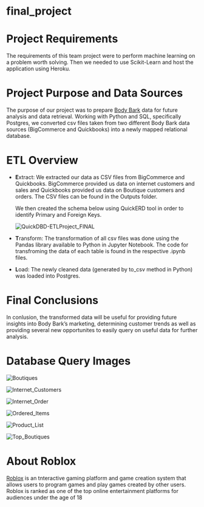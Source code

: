 # final_project

# Project Requirements 
The requirements of this team project were to perform machine learning on a problem worth solving.  Then we needed to use Scikit-Learn and host the application using Heroku.


# Project Purpose and Data Sources
The purpose of our project was to prepare [Body Bark](https://www.bodybark.com) data for future analysis and data retrieval. Working with Python and SQL, specifically Postgres, we converted csv files taken from two different Body Bark data sources (BigCommerce and Quickbooks) into a newly mapped relational database. 

# ETL Overview
* **E**xtract: We extracted our data as CSV files from BigCommerce and Quickbooks. BigCommerce provided us data on internet customers and sales and Quickbooks provided us data on Boutique customers and orders. The CSV files can be found in the Outputs folder. 

  We then created the schema below using QuickERD tool in order to identify Primary and Foreign Keys. 

  ![QuickDBD-ETLProject_FINAL](QuickDBD-ETLProject_FINAL.png)


* **T**ransform: The transformation of all csv files was done using the Pandas library available to Python in Jupyter Notebook. The code for transfroming the data of each table is found in the respective .ipynb files. 

* **L**oad: The newly cleaned data (generated by to_csv method in Python) was loaded into Postgres.  

# Final Conclusions
In conlusion, the transformed data will be useful for providing future insights into Body Bark’s marketing, determining customer trends as well as providing several new opportunites to easily query on useful data for further analysis.  

# Database Query Images
![Boutiques](/Data_Screenshots/Boutiques.png)

![Internet_Customers](/Data_Screenshots/Internet_Customers.png)

![Internet_Order](/Data_Screenshots/Internet_Order.png)

![Ordered_Items](/Data_Screenshots/Ordered_Items.png)

![Product_List](/Data_Screenshots/Product_List.png)

![Top_Boutiques](/Data_Screenshots/Top_Boutiques.png)

# About Roblox
[Roblox](https://www.roblox.com/) is an tnteractive gaming platform and game creation system that allows users to program games and play games created by other users.  Roblox is ranked as one of the top online entertainment platforms for audiences under the age of 18
